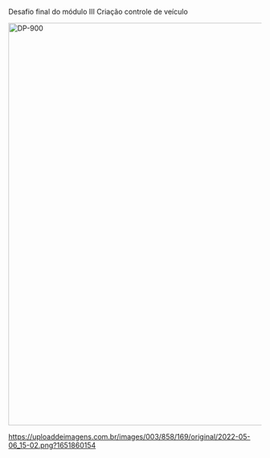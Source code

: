 
Desafio final do módulo III 
Criação controle de veículo


<a href="
https://uploaddeimagens.com.br/images/003/858/169/original/2022-05-06_15-02.png?1651860154" target="_blank"> <img src="
https://uploaddeimagens.com.br/images/003/858/169/original/2022-05-06_15-02.png?1651860154" alt="DP-900" width="800" height="800"/> </a> 

https://uploaddeimagens.com.br/images/003/858/169/original/2022-05-06_15-02.png?1651860154

